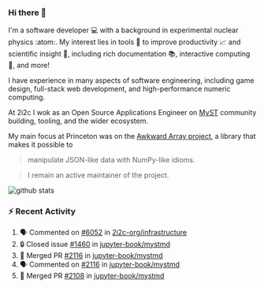 ### Hi there 👋 

I'm a software developer 💻 with a background in experimental nuclear physics :atom:. My interest lies in tools :wrench: to improve productivity :chart_with_upwards_trend: and scientific insight :telescope:, including rich documentation 📚, interactive computing 🧮, and more! 

I have experience in many aspects of software engineering, including game design, full-stack web development, and high-performance numeric computing. 

At 2i2c I wok as an Open Source Applications Engineer on [MyST](https://github.com/jupyter-book/mystmd) community building, tooling, and the wider ecosystem. 

My main focus at Princeton was on the [Awkward Array project](awkward-array.org/), a library that makes it possible to 
> manipulate JSON-like data with NumPy-like idioms.

> I remain an active maintainer of the project. 

![github stats](https://github-readme-stats.vercel.app/api?username=agoose77&show_icons=true&hide_rank=true&hide_title=true&bg_color=30,e76445,904e95&text_color=efe3ec&icon_color=efe3ec)
<!--
**agoose77/agoose77** is a ✨ _special_ ✨ repository because its `README.md` (this file) appears on your GitHub profile.

Here are some ideas to get you started:

- 🔭 I’m currently working on ...
- 🌱 I’m currently learning ...
- 👯 I’m looking to collaborate on ...
- 🤔 I’m looking for help with ...
- 💬 Ask me about ...
- 📫 How to reach me: ...
- 😄 Pronouns: ...
- ⚡ Fun fact: ...
-->

### :zap: Recent Activity

<!--START_SECTION:activity-->
1. 🗣 Commented on [#6052](https://github.com/2i2c-org/infrastructure/issues/6052#issuecomment-2991725447) in [2i2c-org/infrastructure](https://github.com/2i2c-org/infrastructure)
2. 🔒 Closed issue [#1460](https://github.com/jupyter-book/mystmd/issues/1460) in [jupyter-book/mystmd](https://github.com/jupyter-book/mystmd)
3. 🎉 Merged PR [#2116](https://github.com/jupyter-book/mystmd/pull/2116) in [jupyter-book/mystmd](https://github.com/jupyter-book/mystmd)
4. 🗣 Commented on [#2116](https://github.com/jupyter-book/mystmd/pull/2116#issuecomment-2989058192) in [jupyter-book/mystmd](https://github.com/jupyter-book/mystmd)
5. 🎉 Merged PR [#2108](https://github.com/jupyter-book/mystmd/pull/2108) in [jupyter-book/mystmd](https://github.com/jupyter-book/mystmd)
<!--END_SECTION:activity-->
